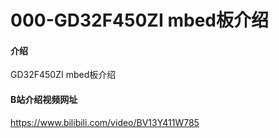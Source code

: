 # 000-GD32F450ZI mbed板介绍

#### 介绍
GD32F450ZI mbed板介绍

#### B站介绍视频网址
https://www.bilibili.com/video/BV13Y411W785
